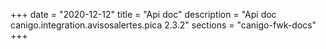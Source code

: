 +++
date        = "2020-12-12"
title       = "Api doc"
description = "Api doc canigo.integration.avisosalertes.pica 2.3.2"
sections    = "canigo-fwk-docs"
+++